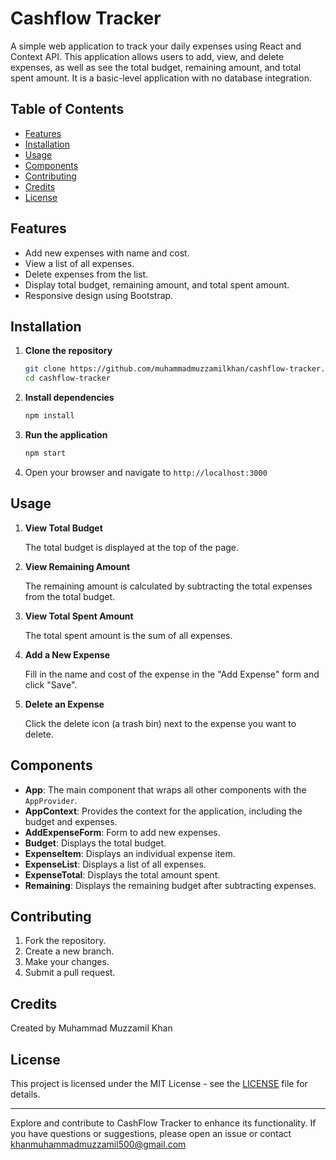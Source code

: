 # Cashflow Tracker

A simple web application to track your daily expenses using React and Context API. This application allows users to add, view, and delete expenses, as well as see the total budget, remaining amount, and total spent amount. It is a basic-level application with no database integration.

## Table of Contents

- [Features](#features)
- [Installation](#installation)
- [Usage](#usage)
- [Components](#components)
- [Contributing](#contributing)
- [Credits](#credits)
- [License](#license)

## Features

- Add new expenses with name and cost.
- View a list of all expenses.
- Delete expenses from the list.
- Display total budget, remaining amount, and total spent amount.
- Responsive design using Bootstrap.

## Installation

1. **Clone the repository**

    ```bash
    git clone https://github.com/muhammadmuzzamilkhan/cashflow-tracker.git
    cd cashflow-tracker
    ```

2. **Install dependencies**

    ```bash
    npm install
    ```

3. **Run the application**

    ```bash
    npm start
    ```

4. Open your browser and navigate to `http://localhost:3000`

## Usage

1. **View Total Budget**

    The total budget is displayed at the top of the page.

2. **View Remaining Amount**

    The remaining amount is calculated by subtracting the total expenses from the total budget.

3. **View Total Spent Amount**

    The total spent amount is the sum of all expenses.

4. **Add a New Expense**

    Fill in the name and cost of the expense in the "Add Expense" form and click "Save".

5. **Delete an Expense**

    Click the delete icon (a trash bin) next to the expense you want to delete.

## Components

- **App**: The main component that wraps all other components with the `AppProvider`.
- **AppContext**: Provides the context for the application, including the budget and expenses.
- **AddExpenseForm**: Form to add new expenses.
- **Budget**: Displays the total budget.
- **ExpenseItem**: Displays an individual expense item.
- **ExpenseList**: Displays a list of all expenses.
- **ExpenseTotal**: Displays the total amount spent.
- **Remaining**: Displays the remaining budget after subtracting expenses.

## Contributing

1. Fork the repository.
2. Create a new branch.
3. Make your changes.
4. Submit a pull request.

## Credits

Created by Muhammad Muzzamil Khan

## License

This project is licensed under the MIT License - see the [LICENSE](LICENSE) file for details.

---

Explore and contribute to CashFlow Tracker to enhance its functionality. If you have questions or suggestions, please open an issue or contact khanmuhammadmuzzamil500@gmail.com
